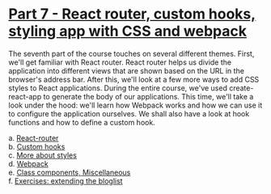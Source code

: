 # [Part 7 - React router, custom hooks, styling app with CSS and webpack](https://fullstackopen.com/en/part7)

The seventh part of the course touches on several different themes. First, we'll get familiar with React router. React router helps us divide the application into different views that are shown based on the URL in the browser's address bar. After this, we'll look at a few more ways to add CSS styles to React applications. During the entire course, we've used create-react-app to generate the body of our applications. This time, we'll take a look under the hood: we'll learn how Webpack works and how we can use it to configure the application ourselves. We shall also have a look at hook functions and how to define a custom hook.

a. [React-router](https://fullstackopen.com/en/part7/react_router)  
b. [Custom hooks](https://fullstackopen.com/en/part7/custom_hooks)  
c. [More about styles](https://fullstackopen.com/en/part7/more_about_styles)  
d. [Webpack](https://fullstackopen.com/en/part7/webpack)  
e. [Class components, Miscellaneous](https://fullstackopen.com/en/part7/class_components_miscellaneous)  
f. [Exercises: extending the bloglist](https://fullstackopen.com/en/part7/exercises_extending_the_bloglist)